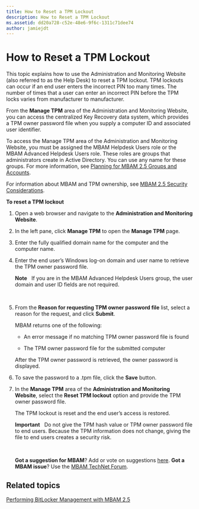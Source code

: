 ```yaml
---
title: How to Reset a TPM Lockout
description: How to Reset a TPM Lockout
ms.assetid: dd20a728-c52e-48e6-9f6c-1311c71dee74
author: jamiejdt
---
```


# How to Reset a TPM Lockout


This topic explains how to use the Administration and Monitoring Website (also referred to as the Help Desk) to reset a TPM lockout. TPM lockouts can occur if an end user enters the incorrect PIN too many times. The number of times that a user can enter an incorrect PIN before the TPM locks varies from manufacturer to manufacturer.

From the **Manage TPM** area of the Administration and Monitoring Website, you can access the centralized Key Recovery data system, which provides a TPM owner password file when you supply a computer ID and associated user identifier.

To access the Manage TPM area of the Administration and Monitoring Website, you must be assigned the MBAM Helpdesk Users role or the MBAM Advanced Helpdesk Users role. These roles are groups that administrators create in Active Directory. You can use any name for these groups. For more information, see [Planning for MBAM 2.5 Groups and Accounts](planning-for-mbam-25-groups-and-accounts.md#bkmk-helpdesk-roles).

For information about MBAM and TPM ownership, see [MBAM 2.5 Security Considerations](mbam-25-security-considerations.md#bkmk-tpm).

**To reset a TPM lockout**

1.  Open a web browser and navigate to the **Administration and Monitoring Website**.

2.  In the left pane, click **Manage TPM** to open the **Manage TPM** page.

3.  Enter the fully qualified domain name for the computer and the computer name.

4.  Enter the end user’s Windows log-on domain and user name to retrieve the TPM owner password file.

    **Note**  
    If you are in the MBAM Advanced Helpdesk Users group, the user domain and user ID fields are not required.

     

5.  From the **Reason for requesting TPM owner password file** list, select a reason for the request, and click **Submit**.

    MBAM returns one of the following:

    -   An error message if no matching TPM owner password file is found

    -   The TPM owner password file for the submitted computer

    After the TPM owner password is retrieved, the owner password is displayed.

6.  To save the password to a .tpm file, click the **Save** button.

7.  In the **Manage TPM** area of the **Administration and Monitoring Website**, select the **Reset TPM lockout** option and provide the TPM owner password file.

    The TPM lockout is reset and the end user’s access is restored.

    **Important**  
    Do not give the TPM hash value or TPM owner password file to end users. Because the TPM information does not change, giving the file to end users creates a security risk.

     

    **Got a suggestion for MBAM**? Add or vote on suggestions [here](http://mbam.uservoice.com/forums/268571-microsoft-bitlocker-administration-and-monitoring). **Got a MBAM issue**? Use the [MBAM TechNet Forum](https://social.technet.microsoft.com/Forums/home?forum=mdopmbam).

## Related topics


[Performing BitLocker Management with MBAM 2.5](performing-bitlocker-management-with-mbam-25.md)

 

 





